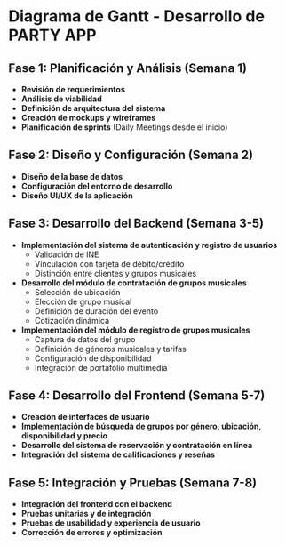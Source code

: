 # Diagrama de Gantt - Desarrollo de PARTY APP

## Fase 1: Planificación y Análisis (Semana 1)
- **Revisión de requerimientos**
- **Análisis de viabilidad**
- **Definición de arquitectura del sistema**
- **Creación de mockups y wireframes**
- **Planificación de sprints** (Daily Meetings desde el inicio)

## Fase 2: Diseño y Configuración (Semana 2)
- **Diseño de la base de datos**
- **Configuración del entorno de desarrollo**
- **Diseño UI/UX de la aplicación**

## Fase 3: Desarrollo del Backend (Semana 3-5)
- **Implementación del sistema de autenticación y registro de usuarios**
  - Validación de INE  
  - Vinculación con tarjeta de débito/crédito  
  - Distinción entre clientes y grupos musicales  
- **Desarrollo del módulo de contratación de grupos musicales**
  - Selección de ubicación  
  - Elección de grupo musical  
  - Definición de duración del evento  
  - Cotización dinámica  
- **Implementación del módulo de registro de grupos musicales**
  - Captura de datos del grupo  
  - Definición de géneros musicales y tarifas  
  - Configuración de disponibilidad  
  - Integración de portafolio multimedia  

## Fase 4: Desarrollo del Frontend (Semana 5-7)
- **Creación de interfaces de usuario**
- **Implementación de búsqueda de grupos por género, ubicación, disponibilidad y precio**
- **Desarrollo del sistema de reservación y contratación en línea**
- **Integración del sistema de calificaciones y reseñas**

## Fase 5: Integración y Pruebas (Semana 7-8)
- **Integración del frontend con el backend**
- **Pruebas unitarias y de integración**
- **Pruebas de usabilidad y experiencia de usuario**
- **Corrección de errores y optimización**
